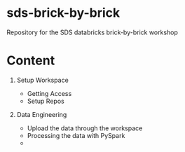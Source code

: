 # sds-brick-by-brick
Repository for the SDS databricks brick-by-brick workshop

# Content
1. Setup Workspace
    * Getting Access
    * Setup Repos

2. Data Engineering 
    * Upload the data through the workspace
    * Processing the data with PySpark
    * 